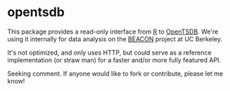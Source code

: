 opentsdb
========

This package provides a read-only interface from [R] to [OpenTSDB]. We're using it internally for data analysis on the [BEACON] project at UC Berkeley.

It's not optimized, and only uses HTTP, but could serve as a reference implementation (or straw man) for a faster and/or more fully featured API.

Seeking comment. If anyone would like to fork or contribute, please let me know!

[R]: http://r-project.org "R"
[OpenTSDB]: http://www.opentsdb.net "OpenTSDB"
[BEACON]: http://beacon.berkeley.edu "Beacon"
